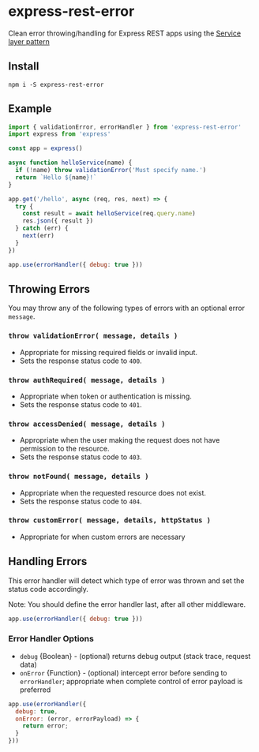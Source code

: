# express-rest-error

Clean error throwing/handling for Express REST apps using the [Service layer pattern](https://en.wikipedia.org/wiki/Service_layer_pattern)

## Install

```
npm i -S express-rest-error
```

## Example

```js
import { validationError, errorHandler } from 'express-rest-error'
import express from 'express'

const app = express()

async function helloService(name) {
  if (!name) throw validationError('Must specify name.')
  return `Hello ${name}!`
}

app.get('/hello', async (req, res, next) => {
  try {
    const result = await helloService(req.query.name)
    res.json({ result })
  } catch (err) {
    next(err)
  }
})

app.use(errorHandler({ debug: true }))
```

## Throwing Errors

You may throw any of the following types of errors with an optional error `message`.

### `throw validationError( message, details )`

- Appropriate for missing required fields or invalid input.
- Sets the response status code to `400`. 

### `throw authRequired( message, details )`

- Appropriate when token or authentication is missing.
- Sets the response status code to `401`. 

### `throw accessDenied( message, details )` 

- Appropriate when the user making the request does not have permission to the resource.
- Sets the response status code to `403`. 

### `throw notFound( message, details )`

- Appropriate when the requested resource does not exist.
- Sets the response status code to `404`. 


### `throw customError( message, details, httpStatus )`

- Appropriate for when custom errors are necessary

## Handling Errors

This error handler will detect which type of error was thrown and set the status code accordingly.

Note: You should define the error handler last, after all other middleware.

```js
app.use(errorHandler({ debug: true }))
```

### Error Handler Options

- `debug` {Boolean} - (optional) returns debug output (stack trace, request data)
- `onError` {Function} - (optional) intercept error before sending to `errorHandler`; appropriate when complete control of error payload is preferred


```js
app.use(errorHandler({ 
  debug: true,
  onError: (error, errorPayload) => {
    return error;
  }  
}))
```
